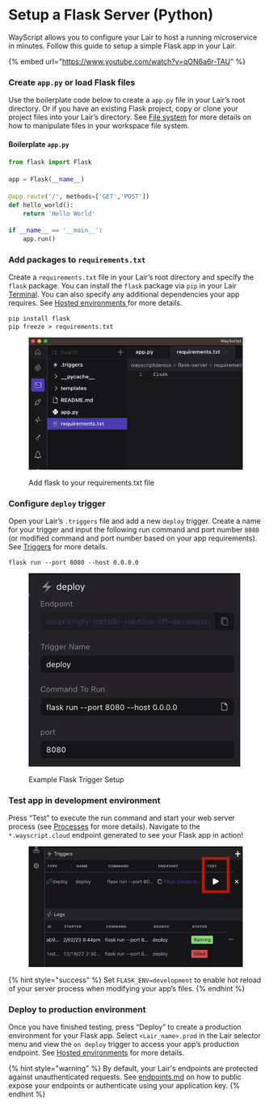 # Setup a Flask Server (Python)

WayScript allows you to configure your Lair to host a running microservice in minutes. Follow this guide to setup a simple Flask app in your Lair.&#x20;

{% embed url="https://www.youtube.com/watch?v=qON6a6r-TAU" %}

### Create `app.py` or load Flask files

Use the boilerplate code below to create a `app.py` file in your Lair’s root directory. Or if you have an existing Flask project, copy or clone your project files into your Lair’s directory. See [File system](../platform/lairs/file-system.md) for more details on how to manipulate files in your workspace file system.

#### Boilerplate `app.py`

```python
from flask import Flask

app = Flask(__name__)

@app.route('/', methods=['GET','POST'])
def hello_world():
    return 'Hello World'

if __name__ == '__main__':
    app.run()
```

### Add packages to `requirements.txt`

Create a `requirements.txt` file in your Lair’s root directory and specify the `flask` package. You can install the `flask` package via `pip` in your Lair [Terminal](../platform/lairs/terminal.md). You can also specify any additional dependencies your app requires. See [Hosted environments ](../platform/lairs/deployments.md)for more details.

```
pip install flask
pip freeze > requirements.txt
```

<figure><img src="../.gitbook/assets/flask-requirements.png" alt=""><figcaption><p>Add flask to your requirements.txt file</p></figcaption></figure>

### Configure `deploy` trigger

Open your Lair’s `.triggers` file and add a new `deploy` trigger. Create a name for your trigger and input the following run command and port number `8080` (or modified command and port number based on your app requirements). See [Triggers](../platform/lairs/triggers.md) for more details.

```
flask run --port 8080 --host 0.0.0.0
```

<figure><img src="../.gitbook/assets/flask-deploy-trigger.png" alt=""><figcaption><p>Example Flask Trigger Setup</p></figcaption></figure>

### Test app in development environment

Press “Test” to execute the run command and start your web server process (see [Processes](../platform/lairs/processes.md) for more details). Navigate to the `*.wayscript.cloud` endpoint generated to see your Flask app in action!

<figure><img src="../.gitbook/assets/run-flask-server.png" alt=""><figcaption></figcaption></figure>

{% hint style="success" %}
Set `FLASK_ENV=development` to enable hot reload of your server process when modifying your app’s files.
{% endhint %}

### Deploy to production environment

Once you have finished testing, press “Deploy” to create a production environment for your Flask app. Select `<Lair_name>.prod` in the Lair selector menu and view the `on deploy` trigger to access your app’s production endpoint. See [Hosted environments](../platform/lairs/deployments.md) for more details.

{% hint style="warning" %}
By default, your Lair's endpoints are protected against unauthenticated requests. See [endpoints.md](../platform/lairs/endpoints.md "mention") on how to public expose your endpoints or authenticate using your application key.
{% endhint %}
